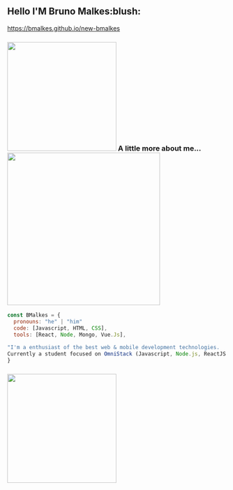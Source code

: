 


<h2> Hello  I'M Bruno Malkes:blush:</h2>
 
 https://bmalkes.github.io/new-bmalkes

### <img src="https://media.giphy.com/media/USV0ym3bVWQJJmNu3N/giphy.gif" width="250"> A little more about me... <img src="https://media.giphy.com/media/17b875GGvV9m9sLmNc/source.gif" width="350" >

```javascript
const BMalkes = {
  pronouns: "he" | "him"
  code: [Javascript, HTML, CSS],
  tools: [React, Node, Mongo, Vue.Js],
  
"I'm a enthusiast of the best web & mobile development technologies.
Currently a student focused on OmniStack (Javascript, Node.js, ReactJS and React Native, Vue.Js)."
}
````

### <img src="https://media.giphy.com/media/2Ygy0khwewLgMSYM0t/source.gif" width="250"/> 
